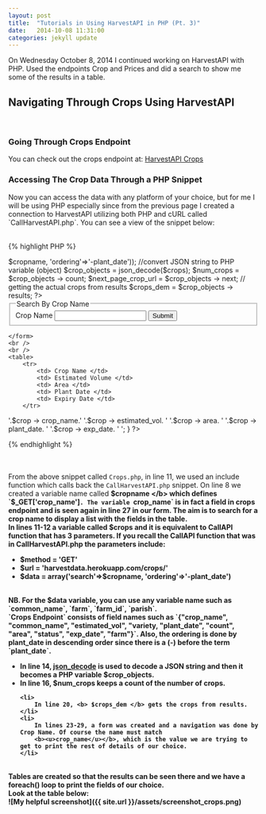 ```yaml
---
layout: post
title:  "Tutorials in Using HarvestAPI in PHP (Pt. 3)"
date:   2014-10-08 11:31:00
categories: jekyll update
---
```


On Wednesday October 8, 2014 I continued working on HarvestAPI with PHP. Used the endpoints Crop and Prices 
and did a search to show me some of the results in a table. <br/>

<h2> <b> Navigating Through Crops Using HarvestAPI </b> </h2> 
<br/>

<h3> <b> Going Through Crops Endpoint </b> </h3>
You can check out the crops endpoint at: <a href="http://harvestdata.herokuapp.com/crops/"> HarvestAPI Crops </a> <br/>

<h3> <b> Accessing The Crop Data Through a PHP Snippet </b> </h3> 
Now you can access the data with any platform of your choice, but for me I will be using PHP especially since
from the previous page I created a connection to HarvestAPI utilizing both PHP and cURL called `CallHarvestAPI.php`. 
You can see a view of the snippet below: 
<br/><br/>

{% highlight PHP %}
<?php
	include("CallHarvestAPI.php");

	/*---------------------------------------------------------------------------------------*/
	/*---------------------------------- Crop Details ---------------------------------------*/
	/*---------------------------------------------------------------------------------------*/
		
	$cropname = $_GET['crop_name'];

	// call crops resource to return string
	$crops = CallAPI('GET', 'harvestdata.herokuapp.com/crops/',
				array('search'=>$cropname, 'ordering'=>'-plant_date'));

	//convert JSON string to PHP variable (object)
	$crop_objects = json_decode($crops);
		
	$num_crops = $crop_objects -> count;
	$next_page_crop_url  = $crop_objects -> next;
		
	// getting the actual crops from results
	$crops_dem = $crop_objects -> results;
?>
	
<form action="crops.php" method="get">
	<fieldset>
		<legend> Search By Crop Name </legend>
		Crop Name <input type="text" name = "crop_name"/> <input type="submit"/>			
	</fieldset>
	
	</form>		
	<br />
	<br />
	<table>
		<tr>
			<td> Crop Name </td>
			<td> Estimated Volume </td>	
			<td> Area </td>
			<td> Plant Date </td>
			<td> Expiry Date </td>
		</tr>
			
<?php 
			
foreach($crops_dem as $crop)
{
	echo '<tr>
			<td>'.$crop -> crop_name.'</td>
			<td>'.$crop -> estimated_vol. '</td>
			<td>'.$crop -> area. '</td>
			<td>'.$crop -> plant_date. '</td>
			<td>'.$crop -> exp_date. '</td>
			</tr>';			
}				
?>
{% endhighlight %}

<br/><br/>
From the above snippet called `Crops.php`, in line 11, we used an include function which calls back the `CallHarvestAPI.php` snippet.
On line 8 we created a variable name  called <b> $cropname </b> which defines `$_GET['crop_name']`. The variable `crop_name` is in 
fact a field in crops endpoint and is seen again in line 27 in our form. The aim is to search for a crop name to display a 
list with the fields in the table. <br/>
In lines 11-12 a variable called $crops and it is equivalent to CallAPI function that has 3 parameters. 
If you recall the CallAPI function that was in CallHarvestAPI.php the parameters include:
<ul>
	<li> $method = 'GET' </li>
	<li> $url = 'harvestdata.herokuapp.com/crops/'</li>
	<li> $data = array('search'=>$cropname, 'ordering'=>'-plant_date') </li>
</ul>
<br/>
NB. For the <b> $data </b> variable, you can use any variable name such as `common_name`, `farm`, `farm_id`, `parish`.	<br/>
`Crops Endpoint` consists of field names such as `{"crop_name", "common_name", "estimated_vol", "variety, "plant_date", "count",
"area", "status", "exp_date", "farm"}`. Also, the ordering is done by plant_date in descending order since there is a (-) before 
the term `plant_date`.

<ul>
	<li>
		In line 14, <b> <u>json_decode</u> </b> is used to decode a JSON string and then it becomes a PHP variable 
		<b> $crop_objects. </b>
	</li>
	<li>
		In line 16, <b> $num_crops </b> keeps a count of the number of crops.				  	
	</li>
				  	
	<li>
		In line 20, <b> $crops_dem </b> gets the crops from results.				  	
	</li>
	<li>
		In lines 23-29, a form was created and a navigation was done by Crop Name. Of course the name must match 
		<b><u>crop_name</u></b>, which is the value we are trying to get to print the rest of details of our choice.
	</li>
</ul>
<br/>
Tables are created so that the results can be seen there and we have a foreach() loop to print the fields of our choice. <br/>
Look at the table below: <br/>
![My helpful screenshot]({{ site.url }}/assets/screenshot_crops.png)